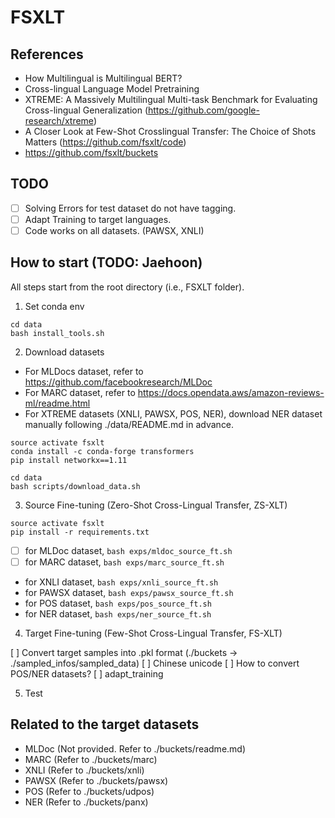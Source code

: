 # FSXLT

## References
- How Multilingual is Multilingual BERT?
- Cross-lingual Language Model Pretraining
- XTREME: A Massively Multilingual Multi-task Benchmark for Evaluating Cross-lingual Generalization (https://github.com/google-research/xtreme)
- A Closer Look at Few-Shot Crosslingual Transfer: The Choice of Shots Matters (https://github.com/fsxlt/code)
- https://github.com/fsxlt/buckets

## TODO
- [ ] Solving Errors for test dataset do not have tagging.
- [ ] Adapt Training to target languages.
- [ ] Code works on all datasets. (PAWSX, XNLI)

## How to start (TODO: Jaehoon)
All steps start from the root directory (i.e., FSXLT folder).

1. Set conda env
```
cd data
bash install_tools.sh
```

2. Download datasets
- For MLDocs dataset, refer to https://github.com/facebookresearch/MLDoc
- For MARC dataset, refer to https://docs.opendata.aws/amazon-reviews-ml/readme.html
- For XTREME datasets (XNLI, PAWSX, POS, NER), download NER dataset manually following ./data/README.md in advance.

```
source activate fsxlt
conda install -c conda-forge transformers
pip install networkx==1.11

cd data
bash scripts/download_data.sh
```

3. Source Fine-tuning (Zero-Shot Cross-Lingual Transfer, ZS-XLT)
```
source activate fsxlt
pip install -r requirements.txt
```

- [ ] for MLDoc dataset, `bash exps/mldoc_source_ft.sh`
- [ ] for MARC dataset,  `bash exps/marc_source_ft.sh`
- for XNLI dataset,  `bash exps/xnli_source_ft.sh`
- for PAWSX dataset, `bash exps/pawsx_source_ft.sh`
- for POS dataset,   `bash exps/pos_source_ft.sh`
- for NER dataset,   `bash exps/ner_source_ft.sh`

4. Target Fine-tuning (Few-Shot Cross-Lingual Transfer, FS-XLT)

[ ] Convert target samples into .pkl format (./buckets -> ./sampled_infos/sampled_data)
[ ] Chinese unicode
[ ] How to convert POS/NER datasets?
[ ] adapt_training

5. Test

## Related to the target datasets
- MLDoc  (Not provided. Refer to ./buckets/readme.md)
- MARC   (Refer to ./buckets/marc)
- XNLI   (Refer to ./buckets/xnli)
- PAWSX  (Refer to ./buckets/pawsx)
- POS    (Refer to ./buckets/udpos)
- NER    (Refer to ./buckets/panx)